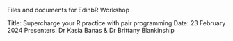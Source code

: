 Files and documents for EdinbR Workshop

Title: Supercharge your R practice with pair programming
Date: 23 February 2024 
Presenters: Dr Kasia Banas & Dr Brittany Blankinship 
